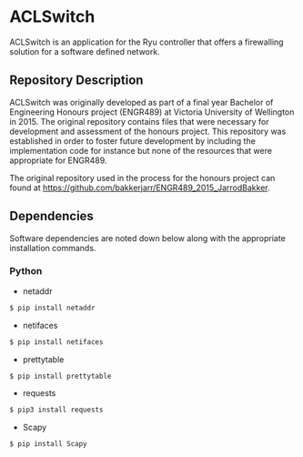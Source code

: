 # ACLSwitch

ACLSwitch is an application for the Ryu controller that offers a
firewalling solution for a software defined network.

## Repository Description
ACLSwitch was originally developed as part of a final year Bachelor of
Engineering Honours project (ENGR489) at Victoria University of
Wellington in 2015. The original repository contains files that were
necessary for development and assessment of the honours project. This
repository was established in order to foster future development by
including the implementation code for instance but none of the resources
that were appropriate for ENGR489.

The original repository used in the process for the honours project can
found at https://github.com/bakkerjarr/ENGR489_2015_JarrodBakker.

## Dependencies
Software dependencies are noted down below along with the appropriate
installation commands.
### Python
- netaddr
```bash
$ pip install netaddr
```
- netifaces
```bash
$ pip install netifaces
```
- prettytable
```bash
$ pip install prettytable
```
- requests
```bash
$ pip3 install requests
```
- Scapy
```bash
$ pip install Scapy
```